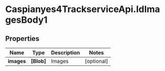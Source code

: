 # Caspianyes4TrackserviceApi.IdImagesBody1

## Properties
Name | Type | Description | Notes
------------ | ------------- | ------------- | -------------
**images** | **[Blob]** | Images | [optional] 

